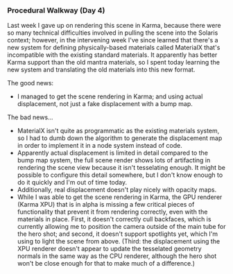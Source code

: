 ### Procedural Walkway (Day 4)

Last week I gave up on rendering this scene in Karma, because there were so
many technical difficulties involved in pulling the scene into the Solaris
context; however, in the intervening week I've since learned that there's
a new system for defining physically-based materials called MaterialX that's
incompatible with the existing standard materials. It apparently has better
Karma support than the old mantra materials, so I spent today learning the
new system and translating the old materials into this new format.

The good news:

- I managed to get the scene rendering in Karma; and using actual
  displacement, not just a fake displacement with a bump map.

The bad news...

- MaterialX isn't quite as programmatic as the existing materials system, so
  I had to dumb down the algorithm to generate the displacement map in order
  to implement it in a node system instead of code.
- Apparently actual displacement is limited in detail compared to the bump
  map system, the full scene render shows lots of artifacting in rendering
  the scene view because it isn't tesselating enough. It might be possible
  to configure this detail somewhere, but I don't know enough to do it quickly
  and I'm out of time today.
- Additionally, real displacement doesn't play nicely with opacity maps.
- While I was able to get the scene rendering in Karma, the GPU renderer
  (Karma XPU) that is in alpha is missing a few critical pieces of functionality
  that prevent it from rendering correctly, even with the materials in place.
  First, it doesn't correctly cull backfaces, which is currently allowing me to
  position the camera outside of the main tube for the hero shot; and second,
  it doesn't support spotlights yet, which I'm using to light the scene from
  above. (Third: the displacement using the XPU renderer doesn't appear to
  update the tesselated geometry normals in the same way as the CPU renderer,
  although the hero shot won't be close enough for that to make much of a
  difference.)
